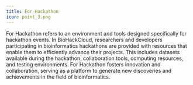 ```yaml
---
title: For Hackathon
icon: point_3.png
---
```


For Hackathon refers to an environment and tools designed specifically for hackathon events. In BioHackCloud, researchers and developers participating in bioinformatics hackathons are provided with resources that enable them to efficiently advance their projects. This includes datasets available during the hackathon, collaboration tools, computing resources, and testing environments. For Hackathon fosters innovation and collaboration, serving as a platform to generate new discoveries and achievements in the field of bioinformatics.
